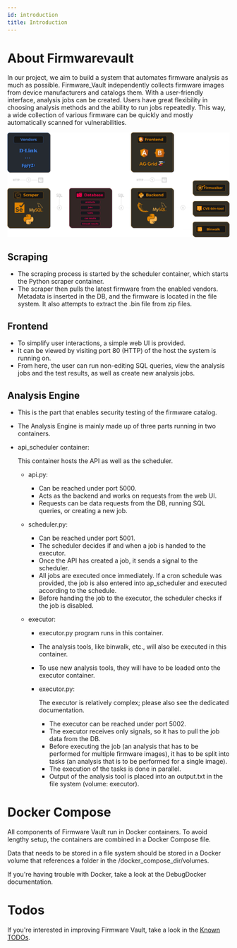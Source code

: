 ```yaml
---
id: introduction
title: Introduction
---
```


# About Firmwarevault

In our project, we aim to build a system that automates firmware analysis as much as possible. Firmware_Vault independently collects firmware images from device manufacturers and catalogs them. With a user-friendly interface, analysis jobs can be created. Users have great flexibility in choosing analysis methods and the ability to run jobs repeatedly. This way, a wide collection of various firmware can be quickly and mostly automatically scanned for vulnerabilities.

![About Firmwarevault](img/architecture.svg)

## Scraping

* The scraping process is started by the scheduler container, which starts the Python scraper container.
* The scraper then pulls the latest firmware from the enabled vendors. Metadata is inserted in the DB, and the firmware is located in the file system. It also attempts to extract the .bin file from zip files.

## Frontend

* To simplify user interactions, a simple web UI is provided.
* It can be viewed by visiting port 80 (HTTP) of the host the system is running on.
* From here, the user can run non-editing SQL queries, view the analysis jobs and the test results, as well as create new analysis jobs.

## Analysis Engine

* This is the part that enables security testing of the firmware catalog.
* The Analysis Engine is mainly made up of three parts running in two containers.
* api_scheduler container: 

    This container hosts the API as well as the scheduler.
    
    * api.py:

        * Can be reached under port 5000.
        * Acts as the backend and works on requests from the web UI.
        * Requests can be data requests from the DB, running SQL queries, or creating a new job.
        
    * scheduler.py:

        * Can be reached under port 5001.
        * The scheduler decides if and when a job is handed to the executor.
        * Once the API has created a job, it sends a signal to the scheduler.
        * All jobs are executed once immediately. If a cron schedule was provided, the job is also entered into ap_scheduler and executed according to the schedule.
        * Before handing the job to the executor, the scheduler checks if the job is disabled.

    * executor: 
     
        * executor.py program runs in this container.
        * The analysis tools, like binwalk, etc., will also be executed in this container.
        * To use new analysis tools, they will have to be loaded onto the executor container.

        * executor.py: 

            The executor is relatively complex; please also see the dedicated documentation.

            * The executor can be reached under port 5002.
            * The executor receives only signals, so it has to pull the job data from the DB.
            * Before executing the job (an analysis that has to be performed for multiple firmware images), it has to be split into tasks (an analysis that is to be performed for a single image).
            * The execution of the tasks is done in parallel.
            * Output of the analysis tool is placed into an output.txt in the file system (volume: executor).

# Docker Compose

All components of Firmware Vault run in Docker containers. To avoid lengthy setup, the containers are combined in a Docker Compose file. 

Data that needs to be stored in a file system should be stored in a Docker volume that references a folder in the /docker_compose_dir/volumes.

If you're having trouble with Docker, take a look at the DebugDocker documentation.

# **Todos** 

If you're interested in improving Firmware Vault, take a look in the [Known TODOs](Getting%20Started/knowntodos).
